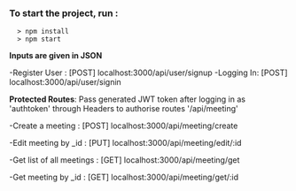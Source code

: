 ### To start the project, run : 
```
  > npm install
  > npm start
```

**Inputs are given in JSON**

-Register User : [POST] localhost:3000/api/user/signup
-Logging In:     [POST] localhost:3000/api/user/signin

**Protected Routes**: Pass generated JWT token after logging in as 'authtoken' through Headers to authorise routes '/api/meeting'

-Create a meeting :         [POST] localhost:3000/api/meeting/create

-Edit meeting by _id :      [PUT] localhost:3000/api/meeting/edit/:id

-Get list of all meetings : [GET] localhost:3000/api/meeting/get

-Get meeting by _id :       [GET] localhost:3000/api/meeting/get/:id
